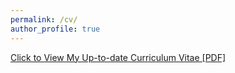 ```yaml
---
permalink: /cv/
author_profile: true
---
```


[Click to View My Up-to-date Curriculum Vitae [PDF]](http://haozhestat.github.io/files/CV_Haozhe.pdf)



<!-- <embed src="http://lantaoyu.com/files/lantaoyu_cv.pdf" width="650" height="1800" type='application/pdf'> -->
